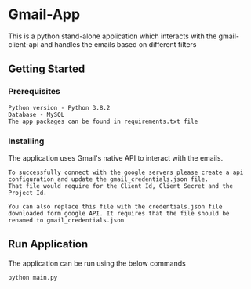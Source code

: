 # Gmail-App 

This is a python stand-alone application which interacts with the gmail-client-api and handles the emails based on different filters

## Getting Started


### Prerequisites
```
Python version - Python 3.8.2
Database - MySQL 
The app packages can be found in requirements.txt file
```

### Installing

The application uses Gmail's native API to interact with the emails. 


```
To successfully connect with the google servers please create a api configuration and update the gmail_credentials.json file.
That file would require for the Client Id, Client Secret and the Project Id. 

You can also replace this file with the credentials.json file downloaded form google API. It requires that the file should be renamed to gmail_credentials.json 
```


## Run Application

The application can be run using the below commands

```
python main.py
```
